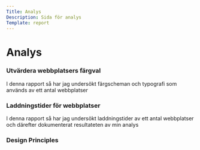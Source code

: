 ```yaml
---
Title: Analys
Description: Sida för analys
Template: report
---
```


<div class="kmom-box title">
<h1>Analys</h1>
</div>

<div class="kmom-box" onclick="window.location='analysis/01_colors';">
<h3>Utvärdera webbplatsers färgval</h3>
I denna rapport så har jag undersökt färgscheman och typografi som används av ett antal webbplatser
</div>

<div class="kmom-box" onclick="window.location='analysis/02_load';">
<h3>Laddningstider för webbplatser</h3>
I denna rapport så har jag undersökt laddningstider av ett antal webbplatser och därefter dokumenterat resultateten av min analys
</div>

<div class="kmom-box" onclick="window.location='analysis/03_design_principles';">
<h3>Design Principles</h3>

</div>
